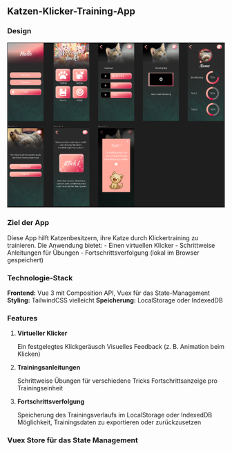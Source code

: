## Katzen-Klicker-Training-App

### Design
![Design der App](https://github.com/Vhreya/KatzenKlickerApp/blob/master/KatzenKlickerDesign.png?raw=true)

### Ziel der App
Diese App hilft Katzenbesitzern, ihre Katze durch Klickertraining zu trainieren. Die Anwendung bietet: - Einen virtuellen Klicker - Schrittweise Anleitungen für Übungen - Fortschrittsverfolgung (lokal im Browser gespeichert)

### Technologie-Stack
 **Frontend:** Vue 3 mit Composition API, Vuex für das State-Management
 **Styling:** TailwindCSS vielleicht
 **Speicherung:** LocalStorage oder IndexedDB

### Features
1. **Virtueller Klicker**

    Ein festgelegtes Klickgeräusch
    Visuelles Feedback (z. B. Animation beim Klicken)

2. **Trainingsanleitungen**

    Schrittweise Übungen für verschiedene Tricks
    Fortschrittsanzeige pro Trainingseinheit

3. **Fortschrittsverfolgung**

    Speicherung des Trainingsverlaufs im LocalStorage oder IndexedDB
    Möglichkeit, Trainingsdaten zu exportieren oder zurückzusetzen

### Vuex Store für das State Management
